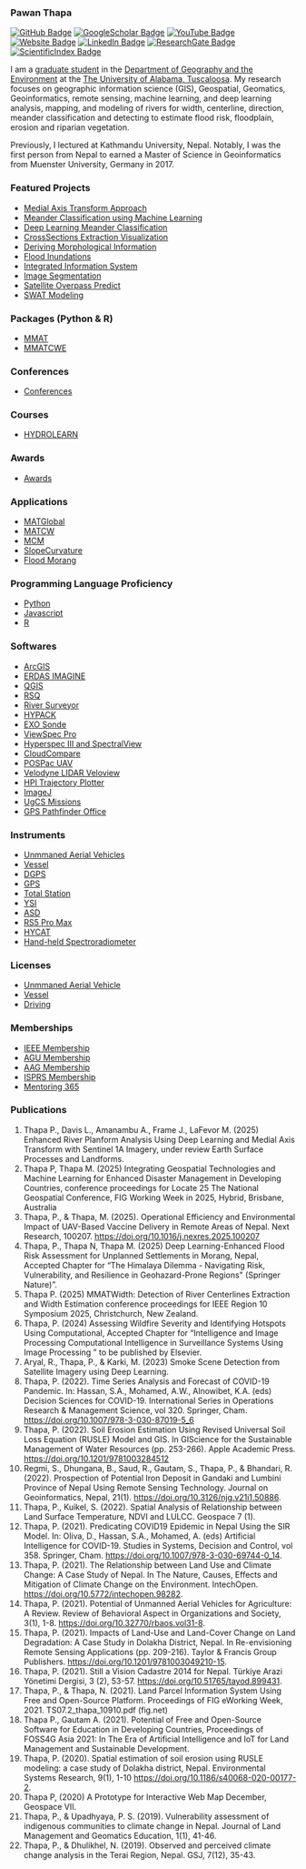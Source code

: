 ### Pawan Thapa

[![GitHub Badge](https://img.shields.io/github/followers/thapawan?style=social)](https://github.com/thapawan?tab=followers)
[![GoogleScholar Badge](https://img.shields.io/badge/Google-Scholar-black)](https://scholar.google.com/citations?user=6U3EubEAAAAJ&hl=en)
[![YouTube Badge](https://img.shields.io/badge/My-YouTube-red)](https://www.youtube.com/channel/UC_vjUMpU3Ca5XcbBVanBCnA)
[![Website Badge](https://img.shields.io/badge/Personal-Website-green)](https://thapawan.github.io/)
[![LinkedIn Badge](https://img.shields.io/badge/My-LinkedIn-blue)](https://www.linkedin.com/in/pawan-thapa-916aa360)
[![ResearchGate Badge](https://img.shields.io/badge/Research-Gate-green)](https://www.researchgate.net/profile/Pawan-Thapa-2)
[![ScientificIndex Badge](https://img.shields.io/badge/AD-ScientificIndex-blue)](https://www.adscientificindex.com/scientist/pawan-thapa/4485523)

I am a [graduate student](https://geography.ua.edu/graduate-student/thapa-pawan/) in the [Department of Geography and the Environment](https://geography.ua.edu/) at the [The University of Alabama, Tuscaloosa](https://www.ua.edu/). My research focuses on geographic information science (GIS), Geospatial, Geomatics, Geoinformatics, remote sensing, machine learning, and deep learning analysis, mapping, and modeling of rivers for width, centerline, direction, meander classification and detecting to estimate flood risk, floodplain, erosion and riparian vegetation.

Previously, I lectured at Kathmandu University, Nepal. Notably, I was the first person from Nepal to earned a Master of Science in Geoinformatics from Muenster University, Germany in 2017.

### Featured Projects
- [Medial Axis Transform Approach](https://github.com/thapawan/Medial-Axis-Transform)
- [Meander Classification using Machine Learning](https://github.com/thapawan/MeanderClassification)
- [Deep Learning Meander Classification](https://github.com/thapawan/DeepMeander)
- [CrossSections Extraction Visualization](https://github.com/thapawan/CrossSectionsExtractionVisualization)
- [Deriving Morphological Information](https://github.com/thapawan/Deriving-Morphological-Information)
- [Flood Inundations](https://github.com/thapawan/Flood-Inundations)
- [Integrated Information System](https://github.com/thapawan/IntegratedInformationSystem)
- [Image Segmentation](https://github.com/thapawan/ImageSegmentation)
- [Satellite Overpass Predict](https://github.com/thapawan/SatelliteOverpassPredict)
- [SWAT Modeling](https://github.com/thapawan/SWATModeling)

### Packages (Python & R)
- [MMAT](https://github.com/thapawan/rasterMedialAxis/tree/main)
- [MMATCWE](https://github.com/thapawan/raster_medial_axis)

### Conferences
 - [Conferences](https://github.com/thapawan/thapawan/blob/main/Conferences)

### Courses
 - [HYDROLEARN](https://apps.edx.hydrolearn.org/learning/course/course-v1:JacksonStateUniversity_UniversityofAlabama+CE101+2024/home)
   
### Awards
 - [Awards](https://github.com/thapawan/thapawan/blob/main/Awards)

### Applications
- [MATGlobal](https://ee-pawanthapa42.projects.earthengine.app/view/matglobal)
- [MATCW](https://meanderclassify.users.earthengine.app/view/matcw)
- [MCM](https://ee-pawanthapa42.projects.earthengine.app/view/mcw)
- [SlopeCurvature](https://meanderclassify.users.earthengine.app/view/slopecurvature)
- [Flood Morang](https://pawanthapa42.users.earthengine.app/view/flood-morang)
  

### Programming Language Proficiency
- [Python](https://docs.python.org/3/library/idle.html)
- [Javascript](https://developer.mozilla.org/en-US/docs/Web/javascript)
- [R](https://www.youtube.com/watch?v=5R4ZZ7VS3Y4&list=PLlli8a9TMODya3TySdquBTJUt_v50MGpM)
  
### Softwares
- [ArcGIS](https://www.youtube.com/watch?v=RtqLmo3qRuA&t=76s)
- [ERDAS IMAGINE]()
- [QGIS](https://qgis.org/download/)
- [RSQ](https://www.xylem.com/en-us/products--services/analytical-instruments-and-equipment/data-collection-mapping-profiling-survey-systems/acoustic-doppler-profilers-adpadcp/rs5/)
- [River Surveyor](https://hydroacoustics.usgs.gov/movingboat/rslive.shtml)
- [HYPACK](https://www.xylem.com/en-us/brands/hypack/)
- [EXO Sonde](https://www.ysi.com/exo)
- [ViewSpec Pro](http://geoinfo.amu.edu.pl/geoinf/m/spektr/viewspecpro.pdf)
- [Hyperspec III and SpectralView](https://headwallphotonics.com/products/software/hyperspec-iii-and-spectralview/)
- [CloudCompare](https://www.danielgm.net/cc/)
- [POSPac UAV](https://www.applanix.com/products/pospac-uav.htm)
- [Velodyne LIDAR Veloview](https://www.paraview.org/veloview/)
- [HPI Trajectory Plotter](https://www.youtube.com/watch?v=oEms86k9_So)
- [ImageJ](https://imagej.net/ij/download.html)
- [UgCS Missions](https://www.sphengineering.com/flight-planning/ugcs)
- [GPS Pathfinder Office](https://frontierprecision.com/gps-pathfinder-office/)
  
### Instruments 
- [Unmmaned Aerial Vehicles]()
- [Vessel]()
- [DGPS]()
- [GPS]()
- [Total Station]()
- [YSI]()
- [ASD]()
- [RS5 Pro Max]()
- [HYCAT]()
- [Hand-held Spectroradiometer]()
  

### Licenses
- [Unmmaned Aerial Vehicle](https://www.faa.gov/uas/commercial_operators/become_a_drone_pilot?fbclid=IwAR0-STBnQ0JtqnnGlw9yiq2x9YSVCaM-BIyqjOnChk40aIndjBGCLvQEkKg#ech)
- [Vessel](https://www.boat-ed.com/alabama/)
- [Driving](https://www.alea.gov/dps/driver-license/driver-license-information)

### Memberships
- [IEEE Membership](https://drive.google.com/file/d/1OUWu4sbZO7DcAEe1KNVPpnvV5IUXjI0H/view?usp=sharing)
- [AGU Membership](https://www.agu.org/)
- [AAG Membership](https://www.aag.org/)
- [ISPRS Membership](https://github.com/thapawan/thapawan/blob/main/Membership/ISPRS_Thapa_certificate_2025.pdf)
- [Mentoring 365](https://mentoring365.chronus.com/members/14944854)
  
### Publications
 
1)	Thapa P., Davis L., Amanambu A., Frame J., LaFevor M. (2025) Enhanced River Planform Analysis Using Deep Learning and Medial Axis Transform with Sentinel 1A Imagery, under review Earth Surface Processes and Landforms.
2)	Thapa P, Thapa M. (2025) Integrating Geospatial Technologies and Machine Learning for Enhanced Disaster Management in Developing Countries, conference proceedings for Locate 25 The National Geospatial Conference, FIG Working Week in 2025, Hybrid, Brisbane, Australia
3)	Thapa, P., & Thapa, M. (2025). Operational Efficiency and Environmental Impact of UAV-Based Vaccine Delivery in Remote Areas of Nepal. Next Research, 100207. https://doi.org/10.1016/j.nexres.2025.100207
4)	Thapa, P., Thapa N, Thapa M. (2025) Deep Learning-Enhanced Flood Risk Assessment for Unplanned Settlements in Morang, Nepal, Accepted Chapter for “The Himalaya Dilemma - Navigating Risk, Vulnerability, and Resilience in Geohazard-Prone Regions" (Springer Nature)”.
5)	Thapa P. (2025) MMATWidth: Detection of River Centerlines Extraction and Width Estimation conference proceedings for IEEE Region 10 Symposium 2025, Christchurch, New Zealand.
6)	Thapa, P. (2024) Assessing Wildfire Severity and Identifying Hotspots Using Computational, Accepted Chapter for “Intelligence and Image Processing Computational Intelligence in Surveillance Systems Using Image Processing ”  to be published by Elsevier.
7)	Aryal, R., Thapa, P., & Karki, M. (2023) Smoke Scene Detection from Satellite Imagery using Deep Learning.
8)	Thapa, P. (2022). Time Series Analysis and Forecast of COVID-19 Pandemic. In: Hassan, S.A., Mohamed, A.W., Alnowibet, K.A. (eds) Decision Sciences for COVID-19. International Series in Operations Research & Management Science, vol 320. Springer, Cham. https://doi.org/10.1007/978-3-030-87019-5_6
9)	Thapa, P. (2022). Soil Erosion Estimation Using Revised Universal Soil Loss Equation (RUSLE) Model and GIS. In GIScience for the Sustainable Management of Water Resources (pp. 253-266). Apple Academic Press. https://doi.org/10.1201/9781003284512
10)	Regmi, S., Dhungana, B., Saud, R., Gautam, S., Thapa, P., & Bhandari, R. (2022). Prospection of Potential Iron Deposit in Gandaki and Lumbini Province of Nepal Using Remote Sensing Technology. Journal on Geoinformatics, Nepal, 21(1). https://doi.org/10.3126/njg.v21i1.50886.
11)	Thapa, P., Kuikel, S. (2022). Spatial Analysis of Relationship between Land Surface Temperature, NDVI and LULCC. Geospace 7 (1).
12)	Thapa, P. (2021). Predicating COVID19 Epidemic in Nepal Using the SIR Model. In: Oliva, D., Hassan, S.A., Mohamed, A. (eds) Artificial Intelligence for COVID-19. Studies in Systems, Decision and Control, vol 358. Springer, Cham. https://doi.org/10.1007/978-3-030-69744-0_14.
13)	Thapa, P. (2021). The Relationship between Land Use and Climate Change: A Case Study of Nepal. In The Nature, Causes, Effects and Mitigation of Climate Change on the Environment. IntechOpen. https://doi.org/10.5772/intechopen.98282.
14)	Thapa, P. (2021). Potential of Unmanned Aerial Vehicles for Agriculture: A Review. Review of Behavioral Aspect in Organizations and Society, 3(1), 1-8. https://doi.org/10.32770/rbaos.vol31-8.
15)	Thapa, P. (2021). Impacts of Land-Use and Land-Cover Change on Land Degradation: A Case Study in Dolakha District, Nepal. In Re-envisioning Remote Sensing Applications (pp. 209-216). Taylor & Francis Group Publishers. https://doi.org/10.1201/9781003049210-15.
16)	Thapa, P. (2021). Still a Vision Cadastre 2014 for Nepal. Türkiye Arazi Yönetimi Dergisi, 3 (2), 53-57. https://doi.org/10.51765/tayod.899431.
17)	Thapa, P., & Thapa, N. (2021). Land Parcel Information System Using Free and Open-Source Platform. Proceedings of FIG eWorking Week, 2021. TS07.2_thapa_10910.pdf (fig.net)
18)	Thapa P., Gautam A. (2021). Potential of Free and Open-Source Software for Education in Developing Countries, Proceedings of FOSS4G Asia 2021: In The Era of Artificial Intelligence and IoT for Land Management and Sustainable Development.
19)	Thapa, P. (2020). Spatial estimation of soil erosion using RUSLE modeling: a case study of Dolakha district, Nepal. Environmental Systems Research, 9(1), 1-10 https://doi.org/10.1186/s40068-020-00177-2.
20)	Thapa P, (2020) A Prototype for Interactive Web Map December, Geospace VII. 
21)	Thapa, P., & Upadhyaya, P. S. (2019). Vulnerability assessment of indigenous communities to climate change in Nepal. Journal of Land Management and Geomatics Education, 1(1), 41-46.
22)	Thapa, P., & Dhulikhel, N. (2019). Observed and perceived climate change analysis in the Terai Region, Nepal. GSJ, 7(12), 35-43.







